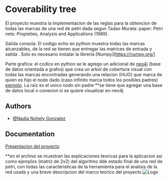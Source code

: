 

# Coverability tree

El proyecto muestra la implementacion de las reglas para la obtencion de todas las marcas de una red de petri dada segun Tadao Murata:  paper: Petri nets: Propieties, Analysis and Applications (1989).


Salida consola:
El codigo echo en python muestra todas las marcas alcanzables, de la red se tienen que entregar las matrices de entrada y salida . 
Solo es necesario instalar la libreria [Numpy][https://numpy.org/]

Parte grafica:
el codico en python se le agrego un adicional de [neo4j](https://neo4j.com/) (base de datos orientada a grafos) que crea un arbol de cobertura visual con todas las marcas encontradas generando una relacion (HIJO) que marca de quien es hijo el nodo dado (caso infinito marca todos los posibles padres) [ejemplo](https://github.com/NGN22/coverabilitytree/blob/master/graph.svg).
La raiz es el unico nodo sin padre 
**se tiene que agregar una base de datos local o conexion si se quiere visualizar en neo4j

## Authors

- [@Nadia Nohely Gonzalez](https://github.com/NGN22/)


## Documentation

[Presentacion del proyecto](https://github.com/NGN22/coverabilitytree/blob/bd55910bd11594720c4a9d495df031f06ab21d2e/Presentaci%C3%B3n%20proyecto.pdf)

**en el archivo se muestran las explicaciones teoricas para la aplicacion asi como ejemplos (matriz de 2x2) del algoritmo dde estado final de una red de petri, con todas las caracteristicas de la herramienta para el analisis de la red usada y una breve descripcion del marco teorico del proyecto
![Logo](https://github.com/NGN22/coverabilitytree/blob/master/graph.svg)

